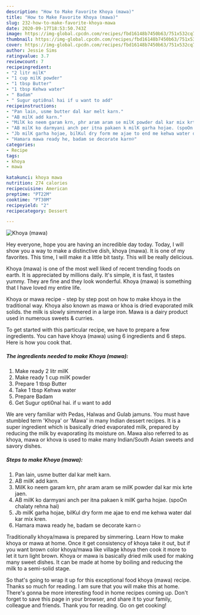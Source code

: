 ```yaml
---
description: "How to Make Favorite Khoya (mawa)"
title: "How to Make Favorite Khoya (mawa)"
slug: 232-how-to-make-favorite-khoya-mawa
date: 2020-09-17T18:53:50.743Z
image: https://img-global.cpcdn.com/recipes/fbd16148b7450b63/751x532cq70/khoya-mawa-recipe-main-photo.jpg
thumbnail: https://img-global.cpcdn.com/recipes/fbd16148b7450b63/751x532cq70/khoya-mawa-recipe-main-photo.jpg
cover: https://img-global.cpcdn.com/recipes/fbd16148b7450b63/751x532cq70/khoya-mawa-recipe-main-photo.jpg
author: Jessie Sims
ratingvalue: 3.7
reviewcount: 7
recipeingredient:
- "2 litr milK"
- "1 cup milK powder"
- "1 tbsp Butter"
- "1 tbsp Kehwa water"
- " Badam"
- " Sugur opti0nal hai if u want to add"
recipeinstructions:
- "Pan lain, usme butter dal kar melt karn."
- "AB milK add karn."
- "MilK ko neem garam krn, phr aram aram se milK powder dal kar mix krte jaen."
- "AB milK ko darmyani anch per itna pakaen k milK garha hojae. (spoOn chalaty rehna hai)"
- "Jb milK garha hojae, bilKul dry form me ajae to end me kehwa water dal kar mix kren."
- "Hamara mawa ready he, badam se decorate karn☺"
categories:
- Recipe
tags:
- khoya
- mawa

katakunci: khoya mawa 
nutrition: 274 calories
recipecuisine: American
preptime: "PT22M"
cooktime: "PT30M"
recipeyield: "2"
recipecategory: Dessert

---
```



![Khoya (mawa)](https://img-global.cpcdn.com/recipes/fbd16148b7450b63/751x532cq70/khoya-mawa-recipe-main-photo.jpg)

Hey everyone, hope you are having an incredible day today. Today, I will show you a way to make a distinctive dish, khoya (mawa). It is one of my favorites. This time, I will make it a little bit tasty. This will be really delicious.

Khoya (mawa) is one of the most well liked of recent trending foods on earth. It is appreciated by millions daily. It's simple, it is fast, it tastes yummy. They are fine and they look wonderful. Khoya (mawa) is something that I have loved my entire life.

Khoya or mawa recipe - step by step post on how to make khoya in the traditional way. Khoya also known as mawa or khoa is dried evaporated milk solids. the milk is slowly simmered in a large iron. Mawa is a dairy product used in numerous sweets &amp; curries.


To get started with this particular recipe, we have to prepare a few ingredients. You can have khoya (mawa) using 6 ingredients and 6 steps. Here is how you cook that.

<!--inarticleads1-->

##### The ingredients needed to make Khoya (mawa):

1. Make ready 2 litr milK
1. Make ready 1 cup milK powder
1. Prepare 1 tbsp Butter
1. Take 1 tbsp Kehwa water
1. Prepare  Badam
1. Get  Sugur opti0nal hai. if u want to add


We are very familiar with Pedas, Halwas and Gulab jamuns. You must have stumbled term &#39;Khoya&#39; or &#39;Mawa&#39; in many Indian dessert recipes. It is a super ingredient which is basically dried evaporated milk, prepared by reducing the milk by evaporating its moisture on. Mawa also referred to as khoya, mawa or khova is used to make many Indian/South Asian sweets and savory dishes. 

<!--inarticleads2-->

##### Steps to make Khoya (mawa):

1. Pan lain, usme butter dal kar melt karn.
1. AB milK add karn.
1. MilK ko neem garam krn, phr aram aram se milK powder dal kar mix krte jaen.
1. AB milK ko darmyani anch per itna pakaen k milK garha hojae. (spoOn chalaty rehna hai)
1. Jb milK garha hojae, bilKul dry form me ajae to end me kehwa water dal kar mix kren.
1. Hamara mawa ready he, badam se decorate karn☺


Traditionally khoya/mawa is prepared by simmering. Learn How to make khoya or mawa at home. Once it get consistency of khoya take it out, but if you want brown color khoya/mawa like village khoya then cook it more to let it turn light brown. Khoya or mawa is basically dried milk used for making many sweet dishes. It can be made at home by boiling and reducing the milk to a semi-solid stage. 

So that's going to wrap it up for this exceptional food khoya (mawa) recipe. Thanks so much for reading. I am sure that you will make this at home. There's gonna be more interesting food in home recipes coming up. Don't forget to save this page in your browser, and share it to your family, colleague and friends. Thank you for reading. Go on get cooking!
